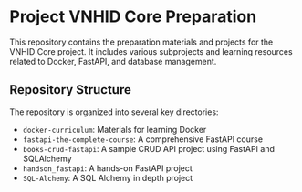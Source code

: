 # Project VNHID Core Preparation

This repository contains the preparation materials and projects for the VNHID Core project. It includes various subprojects and learning resources related to Docker, FastAPI, and database management.

## Repository Structure

The repository is organized into several key directories:

- `docker-curriculum`: Materials for learning Docker
- `fastapi-the-complete-course`: A comprehensive FastAPI course
- `books-crud-fastapi`: A sample CRUD API project using FastAPI and SQLAlchemy
- `handson_fastapi`:  A hands-on FastAPI project
- `SQL-Alchemy`: A SQL Alchemy in depth project
